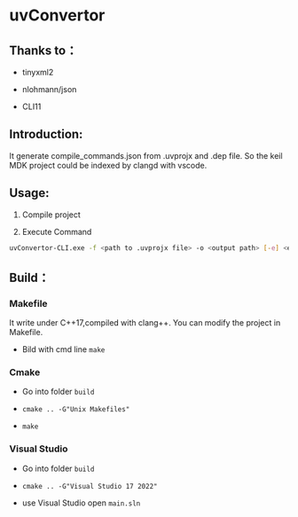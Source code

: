 # uvConvertor

## Thanks to：

* tinyxml2

* nlohmann/json

* CLI11

## Introduction:

It generate compile_commands.json from .uvprojx and .dep file. So the keil MDK project could be indexed by clangd with vscode.

## Usage:

1. Compile project

2. Execute Command

```bash
uvConvertor-CLI.exe -f <path to .uvprojx file> -o <output path> [-e] <external options>
```


## Build：

### Makefile

It write under C++17,compiled with clang++. You can modify the project in Makefile.

* Bild with cmd line `make`

### Cmake

* Go into folder `build`

* `cmake .. -G"Unix Makefiles"`

* `make`

### Visual Studio

* Go into folder `build`

* `cmake .. -G"Visual Studio 17 2022"`

* use Visual Studio open `main.sln`
